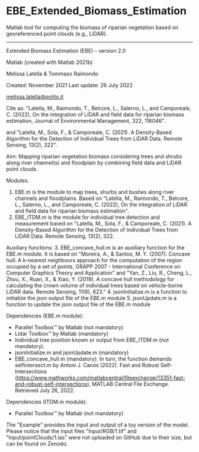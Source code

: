 # EBE_Extended_Biomass_Estimation
Matlab tool for computing the biomass of riparian vegetation based on georeferenced point clouds (e.g., LiDAR).
_______________________________________________________________________________________________________________
 Extended Biomass Estimation (EBE) - version 2.0
  
  Matlab (created with Matlab 2021b)
 
  Melissa Latella & Tommaso Raimondo
 
  Created: November 2021
  Last update: 26 July 2022
 
  melissa.latella@polito.it
  
  Cite as: "Latella, M., Raimondo, T., Belcore, L., Salerno, L., 
                        and Camporeale, C. (2022), On the integration of 
                        LiDAR and field data for riparian biomass 
                        estimation, Journal of Environmental Management, 322, 116046".
  
  and "Latella, M., Sola, F., & Camporeale, C. (2021). A Density-Based 
           Algorithm for the Detection of Individual Trees from LiDAR Data. 
            Remote Sensing, 13(2), 322".
 
  Aim: Mapping riparian vegetation biomass considering trees and shrubs along river
        channel(s) and floodplain by combining field data and LiDAR point clouds.
  
  Modules: 
  1. EBE.m is the module to map trees, shurbs and bushes along river channels 
  and floodplains. Based on "Latella, M., Raimondo, T., Belcore, L., Salerno, L., 
  and Camporeale, C. (2022), On the integration of LiDAR and field data for riparian 
  biomass estimation".
  2. EBE_ITDM.m is the module for individual tree detection and measurement
 	based on "Latella, M., Sola, F., & Camporeale, C. (2021). A 
 	Density-Based Algorithm for the Detection of Individual Trees from 
  LiDAR Data. Remote Sensing, 13(2), 322.

  Auxiliary functions:
  3. EBE_concave_hull.m is an auxiliary function for the EBE.m module. It is based 
  on "Moreira, A., & Santos, M. Y. (2007). Concave hull: A k-nearest neighbours 
 	approach for the computation of the region occupied by a set of points, 
  GRAPP 2007 - International Conference on Computer Graphics Theory and Application"
  and "Yan, Z., Liu, R., Cheng, L., Zhou, X., Ruan, X., & Xiao, Y. (2019). 
  A concave hull methodology for calculating the crown volume of individual trees 
  based on vehicle-borne LiDAR data. Remote Sensing, 11(6), 623."
  4. jsonInitialize.m is a function to initialize the json output file of the
  EBE.m module
  5. jsonUpdate.m is a function to update the json output file of the  EBE.m module
  
  Dependencies (EBE.m module):
  - Parallel Toolbox™ by Matlab (not mandatory)
  - Lidar Toolbox™ by Matlab (mandatory)
  - Individual tree position known or output from EBE_ITDM.m (not mandatory).
  - jsonInitialize.m and jsonUpdate.m (mandatory)
  - EBE_concave_hull.m (mandatory). In turn, the function demands selfintersect.m 
    by Antoni J. Canós (2022). Fast and Robust Self-Intersections 
    (https://www.mathworks.com/matlabcentral/fileexchange/13351-fast-and-robust-self-intersections), 
    MATLAB Central File Exchange. Retrieved July 26, 2022.
 
  Dependencies (ITDM.m module):
  - Parallel Toolbox™ by Matlab (not mandatory)
 
  The "Example" provides the input and output of a toy version of the model. Please 
  notice that the input files "Input/RGB/1.tif" and "Input/pointClouds/1.las" were
  not uploaded on GitHub due to their size, but can be found on Zenodo.
  
